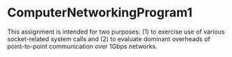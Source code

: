 # ComputerNetworkingProgram1
This assignment is intended for two purposes: (1) to exercise use of various socket-related system calls and (2) to evaluate dominant overheads of point-to-point communication over 1Gbps networks.